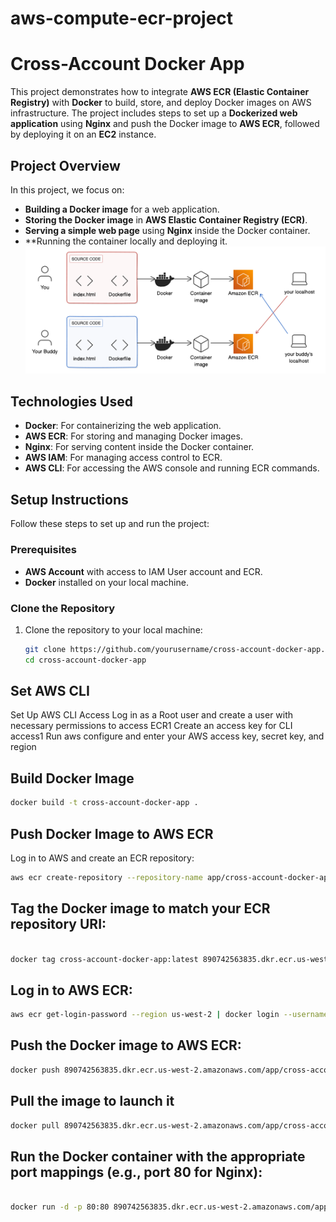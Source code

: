 # aws-compute-ecr-project

# Cross-Account Docker App

This project demonstrates how to integrate **AWS ECR (Elastic Container Registry)** with **Docker** to build, store, and deploy Docker images on AWS infrastructure. The project includes steps to set up a **Dockerized web application** using **Nginx** and push the Docker image to **AWS ECR**, followed by deploying it on an **EC2** instance.

## Project Overview

In this project, we focus on:
- **Building a Docker image** for a web application.
- **Storing the Docker image** in **AWS Elastic Container Registry (ECR)**.
- **Serving a simple web page** using **Nginx** inside the Docker container.
- **Running the container locally and deploying it.
![Image Alt Text](https://github.com/swetharanga/aws-compute-ecr-project/blob/main/architecture.png)
## Technologies Used

- **Docker**: For containerizing the web application.
- **AWS ECR**: For storing and managing Docker images.
- **Nginx**: For serving content inside the Docker container.
- **AWS IAM**: For managing access control to ECR.
- **AWS CLI**: For accessing the AWS console and running ECR commands.

## Setup Instructions

Follow these steps to set up and run the project:

### Prerequisites

- **AWS Account** with access to IAM User account and ECR.
- **Docker** installed on your local machine.

### Clone the Repository

1. Clone the repository to your local machine:

   ```bash
   git clone https://github.com/yourusername/cross-account-docker-app.git
   cd cross-account-docker-app
   ```
## Set AWS CLI
Set Up AWS CLI Access
Log in as a Root user and create a user with necessary permissions to access ECR1
Create an access key for CLI access1
Run aws configure and enter your AWS access key, secret key, and region

## Build Docker Image 
   ```bash
   docker build -t cross-account-docker-app .
   ```
## Push Docker Image to AWS ECR
Log in to AWS and create an ECR repository:

```bash
aws ecr create-repository --repository-name app/cross-account-docker-app --region us-west-2
```
## Tag the Docker image to match your ECR repository URI:

```bash

docker tag cross-account-docker-app:latest 890742563835.dkr.ecr.us-west-2.amazonaws.com/app/cross-account-docker-app:latest
```
## Log in to AWS ECR:
```bash
aws ecr get-login-password --region us-west-2 | docker login --username AWS --password-stdin 890742563835.dkr.ecr.us-west-2.amazonaws.com
```
## Push the Docker image to AWS ECR:

```bash
docker push 890742563835.dkr.ecr.us-west-2.amazonaws.com/app/cross-account-docker-app:latest
```
## Pull the image to launch it
```bash
docker pull 890742563835.dkr.ecr.us-west-2.amazonaws.com/app/cross-account-docker-app:latest
```
## Run the Docker container with the appropriate port mappings (e.g., port 80 for Nginx):

```bash

docker run -d -p 80:80 890742563835.dkr.ecr.us-west-2.amazonaws.com/app/cross-account-docker-app:latest
```
